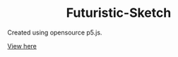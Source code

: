 <h1 align=center> Futuristic-Sketch</h1>

Created using opensource p5.js. 

[View here](https://editor.p5js.org/melanielaporte/full/zDieMyWnN)
